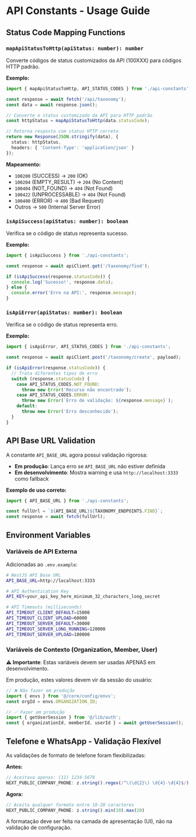 # API Constants - Usage Guide

## Status Code Mapping Functions

### `mapApiStatusToHttp(apiStatus: number): number`

Converte códigos de status customizados da API (100XXX) para códigos HTTP padrão.

**Exemplo:**
```typescript
import { mapApiStatusToHttp, API_STATUS_CODES } from './api-constants';

const response = await fetch('/api/taxonomy');
const data = await response.json();

// Converte o status customizado da API para HTTP padrão
const httpStatus = mapApiStatusToHttp(data.statusCode);

// Retorna resposta com status HTTP correto
return new Response(JSON.stringify(data), {
  status: httpStatus,
  headers: { 'Content-Type': 'application/json' }
});
```

**Mapeamento:**
- `100200` (SUCCESS) → `200` (OK)
- `100204` (EMPTY_RESULT) → `204` (No Content)
- `100404` (NOT_FOUND) → `404` (Not Found)
- `100422` (UNPROCESSABLE) → `404` (Not Found)
- `100400` (ERROR) → `400` (Bad Request)
- Outros → `500` (Internal Server Error)

### `isApiSuccess(apiStatus: number): boolean`

Verifica se o código de status representa sucesso.

**Exemplo:**
```typescript
import { isApiSuccess } from './api-constants';

const response = await apiClient.get('/taxonomy/find');

if (isApiSuccess(response.statusCode)) {
  console.log('Sucesso!', response.data);
} else {
  console.error('Erro na API:', response.message);
}
```

### `isApiError(apiStatus: number): boolean`

Verifica se o código de status representa erro.

**Exemplo:**
```typescript
import { isApiError, API_STATUS_CODES } from './api-constants';

const response = await apiClient.post('/taxonomy/create', payload);

if (isApiError(response.statusCode)) {
  // Trata diferentes tipos de erro
  switch (response.statusCode) {
    case API_STATUS_CODES.NOT_FOUND:
      throw new Error('Recurso não encontrado');
    case API_STATUS_CODES.ERROR:
      throw new Error(`Erro de validação: ${response.message}`);
    default:
      throw new Error('Erro desconhecido');
  }
}
```

## API Base URL Validation

A constante `API_BASE_URL` agora possui validação rigorosa:

- **Em produção**: Lança erro se `API_BASE_URL` não estiver definida
- **Em desenvolvimento**: Mostra warning e usa `http://localhost:3333` como fallback

**Exemplo de uso correto:**
```typescript
import { API_BASE_URL } from './api-constants';

const fullUrl = `${API_BASE_URL}${TAXONOMY_ENDPOINTS.FIND}`;
const response = await fetch(fullUrl);
```

## Environment Variables

### Variáveis de API Externa

Adicionadas ao `.env.example`:

```bash
# NestJS API Base URL
API_BASE_URL=http://localhost:3333

# API Authentication Key
API_KEY=your_api_key_here_minimum_32_characters_long_secret

# API Timeouts (milliseconds)
API_TIMEOUT_CLIENT_DEFAULT=15000
API_TIMEOUT_CLIENT_UPLOAD=60000
API_TIMEOUT_SERVER_DEFAULT=30000
API_TIMEOUT_SERVER_LONG_RUNNING=120000
API_TIMEOUT_SERVER_UPLOAD=180000
```

### Variáveis de Contexto (Organization, Member, User)

⚠️ **Importante**: Estas variáveis devem ser usadas APENAS em desenvolvimento.

Em produção, estes valores devem vir da sessão do usuário:

```typescript
// ❌ Não fazer em produção
import { envs } from '@/core/config/envs';
const orgId = envs.ORGANIZATION_ID;

// ✅ Fazer em produção
import { getUserSession } from '@/lib/auth';
const { organizationId, memberId, userId } = await getUserSession();
```

## Telefone e WhatsApp - Validação Flexível

As validações de formato de telefone foram flexibilizadas:

**Antes:**
```typescript
// Aceitava apenas: (11) 1234-5678
NEXT_PUBLIC_COMPANY_PHONE: z.string().regex(/^\(\d{2}\) \d{4}-\d{4}$/)
```

**Agora:**
```typescript
// Aceita qualquer formato entre 10-20 caracteres
NEXT_PUBLIC_COMPANY_PHONE: z.string().min(10).max(20)
```

A formatação deve ser feita na camada de apresentação (UI), não na validação de configuração.

